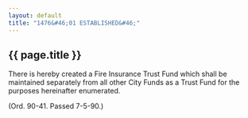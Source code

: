 ```yaml
---
layout: default 
title: "1476&#46;01 ESTABLISHED&#46;"
---
```


{{ page.title }}
----------------

There is hereby created a Fire Insurance Trust Fund which shall be
maintained separately from all other City Funds as a Trust Fund for the
purposes hereinafter enumerated.

(Ord. 90-41. Passed 7-5-90.)
